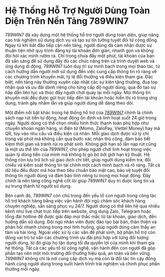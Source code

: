# Hệ Thống Hỗ Trợ Người Dùng Toàn Diện Trên Nền Tảng 789WIN7

789WIN7 đã xây dựng một hệ thống hỗ trợ người dùng toàn diện, giúp nâng cao trải nghiệm sử dụng dịch vụ và tạo sự tin tưởng tuyệt đối từ cộng đồng. Ngay từ khi bắt đầu tiếp cận nền tảng, người dùng đã cảm nhận được sự thuận tiện nhờ quy trình đăng ký tài khoản đơn giản, nhanh gọn và không đòi hỏi xác minh rườm rà. Chỉ trong chưa đầy một phút, tài khoản của bạn đã sẵn sàng để sử dụng đầy đủ các chức năng trên cả trình duyệt web và ứng dụng di động. 789WIN7 luôn duy trì sự minh bạch trong mọi thao tác, từ cách hướng dẫn người mới sử dụng đến việc cung cấp thông tin rõ ràng về các chương trình khuyến mãi, tỷ lệ đổi thưởng và điều kiện tham gia. Đặc biệt, nền tảng này thường xuyên cập nhật các sự kiện tặng thưởng, đua top nhận quà và ưu đãi dành riêng cho từng cấp độ người dùng, qua đó tạo sự hấp dẫn liên tục và thúc đẩy người chơi quay lại mỗi ngày. Mọi thông tin khuyến mãi đều được gửi trực tiếp đến tài khoản hoặc hiển thị rõ trong ứng dụng, tránh gây nhầm lẫn và giúp người dùng dễ dàng theo dõi.

Một điểm nổi bật khác trong hệ thống hỗ trợ của <a href="https://789win7.club">789WIN7</a> chính là chính sách nạp rút tiền tự động, hoạt động ổn định và linh hoạt suốt 24 giờ trong ngày. Người dùng có thể chọn nhiều hình thức thanh toán phù hợp như chuyển khoản ngân hàng, ví điện tử (Momo, ZaloPay, Viettel Money) hay mã QR, tùy vào nhu cầu và điều kiện cá nhân. Mỗi giao dịch được xử lý chỉ trong vài phút mà không cần qua bước xác nhận thủ công, đảm bảo tiết kiệm thời gian và tránh rủi ro phát sinh. Không giới hạn số lần nạp rút cũng là một ưu thế lớn của 789WIN7, cho phép người chơi linh hoạt trong việc quản lý dòng tiền của mình mà không bị gò bó bởi giới hạn kỹ thuật. Hệ thống còn lưu trữ lịch sử giao dịch chi tiết, giúp người dùng kiểm tra, đối chiếu và kiểm soát thông tin tài chính một cách minh bạch và rõ ràng. Tất cả dữ liệu đều được mã hóa theo tiêu chuẩn bảo mật cao, bảo vệ tuyệt đối thông tin người dùng và đảm bảo tính riêng tư trong mọi hoạt động. Đây chính là nền tảng công nghệ cốt lõi giúp 789WIN7 duy trì được lòng tin và sự trung thành từ người sử dụng.

Bên cạnh đó, 789WIN7 còn chú trọng đến yếu tố con người trong công tác hỗ trợ khách hàng bằng việc vận hành đội ngũ chăm sóc khách hàng chuyên nghiệp, sẵn sàng phục vụ 24/7. Người dùng có thể liên hệ qua nhiều kênh như live chat trực tiếp trên website, ứng dụng Zalo, Telegram hoặc tổng đài hotline để được giải đáp mọi thắc mắc từ tài khoản, giao dịch, đến hướng dẫn sử dụng. Đội ngũ nhân viên được đào tạo bài bản, thân thiện và phản hồi nhanh chóng trong mọi tình huống, giúp người dùng cảm thấy an tâm và hài lòng. Ngoài việc xử lý các vấn đề phát sinh, bộ phận hỗ trợ còn đóng vai trò tư vấn các chương trình ưu đãi phù hợp với từng đối tượng người dùng, từ đó giúp họ tận dụng tối đa quyền lợi của mình khi tham gia hệ thống. Tất cả các yếu tố từ công nghệ, vận hành đến con người đã góp phần tạo nên một môi trường đổi thưởng hiệu quả, an toàn và bền vững. 789WIN7 không chỉ là nơi cung cấp dịch vụ mà còn là đối tác tin cậy đồng hành cùng người dùng trong suốt hành trình trải nghiệm và chinh phục phần thưởng mỗi ngày.
